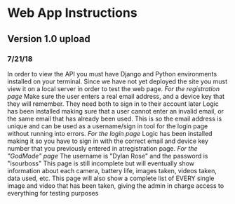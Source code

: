 # Web App Instructions 
## Version 1.0 upload
### 7/21/18
In order to view the API you must have Django and Python environments installed on your terminal. Since we have not yet deployed the site you must view it on a local server in order to test the web page.
*For the registration page*
  Make sure the user enters a real email address, and a device key that they will remember. They need both to sign in to their account later
  Logic has been installed making sure that a user cannot enter an invalid email, or the same email that has already been used.
  This is so the email address is unique and can be used as a username/sign in tool for the login page without running into errors.
*For the login page*
  Logic has been installed making it so you have to sign in with the correct email and device key number that you previously entered in atregistration page. 
*For the "GodMode" page*
  The username is "Dylan Rose" and the password is "isourboss"
  This page is still incomplete but will eventually show information about each camera, battery life, images taken, videos taken, data used, etc.
  This page will also show a complete list of EVERY single image and video that has been taken, giving the admin in charge access to everything for testing purposes
  
